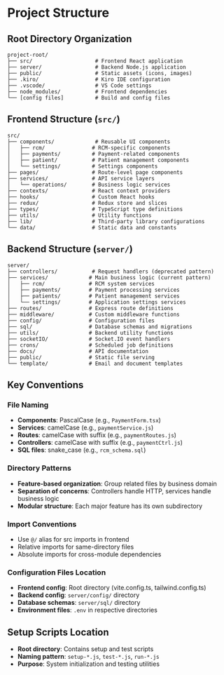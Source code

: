 # Project Structure

## Root Directory Organization

```
project-root/
├── src/                    # Frontend React application
├── server/                 # Backend Node.js application
├── public/                 # Static assets (icons, images)
├── .kiro/                  # Kiro IDE configuration
├── .vscode/                # VS Code settings
├── node_modules/           # Frontend dependencies
└── [config files]          # Build and config files
```

## Frontend Structure (`src/`)

```
src/
├── components/             # Reusable UI components
│   ├── rcm/               # RCM-specific components
│   ├── payments/          # Payment-related components
│   ├── patient/           # Patient management components
│   └── settings/          # Settings components
├── pages/                 # Route-level page components
├── services/              # API service layers
│   └── operations/        # Business logic services
├── contexts/              # React context providers
├── hooks/                 # Custom React hooks
├── redux/                 # Redux store and slices
├── types/                 # TypeScript type definitions
├── utils/                 # Utility functions
├── lib/                   # Third-party library configurations
└── data/                  # Static data and constants
```

## Backend Structure (`server/`)

```
server/
├── controllers/           # Request handlers (deprecated pattern)
├── services/             # Main business logic (current pattern)
│   ├── rcm/              # RCM system services
│   ├── payments/         # Payment processing services
│   ├── patients/         # Patient management services
│   └── settings/         # Application settings services
├── routes/               # Express route definitions
├── middleware/           # Custom middleware functions
├── config/               # Configuration files
├── sql/                  # Database schemas and migrations
├── utils/                # Backend utility functions
├── socketIO/             # Socket.IO event handlers
├── crons/                # Scheduled job definitions
├── docs/                 # API documentation
├── public/               # Static file serving
└── template/             # Email and document templates
```

## Key Conventions

### File Naming
- **Components**: PascalCase (e.g., `PaymentForm.tsx`)
- **Services**: camelCase (e.g., `paymentService.js`)
- **Routes**: camelCase with suffix (e.g., `paymentRoutes.js`)
- **Controllers**: camelCase with suffix (e.g., `paymentCtrl.js`)
- **SQL files**: snake_case (e.g., `rcm_schema.sql`)

### Directory Patterns
- **Feature-based organization**: Group related files by business domain
- **Separation of concerns**: Controllers handle HTTP, services handle business logic
- **Modular structure**: Each major feature has its own subdirectory

### Import Conventions
- Use `@/` alias for src imports in frontend
- Relative imports for same-directory files
- Absolute imports for cross-module dependencies

### Configuration Files Location
- **Frontend config**: Root directory (vite.config.ts, tailwind.config.ts)
- **Backend config**: `server/config/` directory
- **Database schemas**: `server/sql/` directory
- **Environment files**: `.env` in respective directories

## Setup Scripts Location
- **Root directory**: Contains setup and test scripts
- **Naming pattern**: `setup-*.js`, `test-*.js`, `run-*.js`
- **Purpose**: System initialization and testing utilities